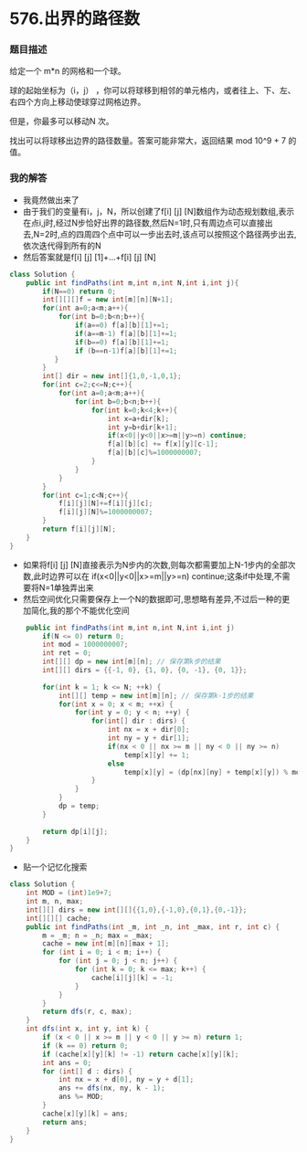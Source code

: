 # 576.出界的路径数

### 题目描述

给定一个 m*n 的网格和一个球。

球的起始坐标为（i，j） ，你可以将球移到相邻的单元格内，或者往上、下、左、右四个方向上移动使球穿过网格边界。

但是，你最多可以移动N 次。

找出可以将球移出边界的路径数量。答案可能非常大，返回结果 mod 10^9 + 7 的值。

### 我的解答

- 我竟然做出来了
- 由于我们的变量有i，j，N，所以创建了f[i] [j] [N]数组作为动态规划数组,表示在点i,j时,经过N步恰好出界的路径数,然后N=1时,只有周边点可以直接出去,N=2时,点的四周四个点中可以一步出去时,该点可以按照这个路径两步出去,依次迭代得到所有的N
- 然后答案就是f[i] [j] [1]+...+f[i] [j] [N]

```java
class Solution {
    public int findPaths(int m,int n,int N,int i,int j){
        if(N==0) return 0;
        int[][][]f = new int[m][n][N+1];
        for(int a=0;a<m;a++){
            for(int b=0;b<n;b++){
                if(a==0) f[a][b][1]+=1;
                if(a==m-1) f[a][b][1]+=1;
                if(b==0) f[a][b][1]+=1;
                if (b==n-1)f[a][b][1]+=1;
           }
        }
        int[] dir = new int[]{1,0,-1,0,1};
        for(int c=2;c<=N;c++){
            for(int a=0;a<m;a++){
                for(int b=0;b<n;b++){
                    for(int k=0;k<4;k++){
                        int x=a+dir[k];
                        int y=b+dir[k+1];
                        if(x<0||y<0||x>=m||y>=n) continue;
                        f[a][b][c] += f[x][y][c-1];
                        f[a][b][c]%=1000000007;
                    }
                }
            }
        }
        for(int c=1;c<N;c++){
            f[i][j][N]+=f[i][j][c];
            f[i][j][N]%=1000000007;
        }
        return f[i][j][N];
    }
}
```

- 如果将f[i] [j] [N]直接表示为N步内的次数,则每次都需要加上N-1步内的全部次数,此时边界可以在 if(x<0||y<0||x>=m||y>=n) continue;这条if中处理,不需要将N=1单独弄出来
- 然后空间优化只需要保存上一个N的数据即可,思想略有差异,不过后一种的更加简化,我的那个不能优化空间

```java
	public int findPaths(int m,int n,int N,int i,int j)
		if(N <= 0) return 0;
        int mod = 1000000007;
        int ret = 0;
        int[][] dp = new int[m][n]; // 保存第k步的结果
        int[][] dirs = {{-1, 0}, {1, 0}, {0, -1}, {0, 1}};
        
        for(int k = 1; k <= N; ++k) {
            int[][] temp = new int[m][n]; // 保存第k-1步的结果
            for(int x = 0; x < m; ++x) {
                for(int y = 0; y < n; ++y) {
                    for(int[] dir : dirs) {
                        int nx = x + dir[0];
                        int ny = y + dir[1];
                        if(nx < 0 || nx >= m || ny < 0 || ny >= n)
                            temp[x][y] += 1;
                        else
                            temp[x][y] = (dp[nx][ny] + temp[x][y]) % mod;
                    }
                }
            }
            dp = temp;
        }
        
        return dp[i][j];
    }
}
```

- 贴一个记忆化搜索

```java
class Solution {
    int MOD = (int)1e9+7;
    int m, n, max;
    int[][] dirs = new int[][]{{1,0},{-1,0},{0,1},{0,-1}};
    int[][][] cache;
    public int findPaths(int _m, int _n, int _max, int r, int c) {
        m = _m; n = _n; max = _max;
        cache = new int[m][n][max + 1];
        for (int i = 0; i < m; i++) {
            for (int j = 0; j < n; j++) {
                for (int k = 0; k <= max; k++) {
                    cache[i][j][k] = -1;
                }
            }
        }
        return dfs(r, c, max);
    }
    int dfs(int x, int y, int k) {
        if (x < 0 || x >= m || y < 0 || y >= n) return 1;
        if (k == 0) return 0;
        if (cache[x][y][k] != -1) return cache[x][y][k];
        int ans = 0;
        for (int[] d : dirs) {
            int nx = x + d[0], ny = y + d[1];
            ans += dfs(nx, ny, k - 1);
            ans %= MOD;
        }
        cache[x][y][k] = ans;
        return ans;
    }
}
```

